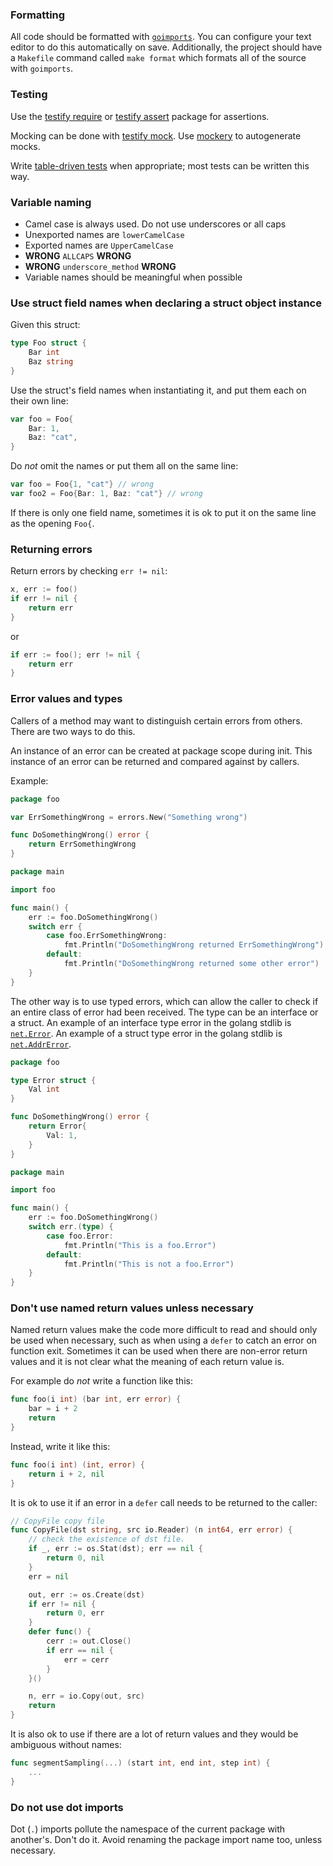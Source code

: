 ### Formatting

All code should be formatted with [`goimports`](https://godoc.org/golang.org/x/tools/cmd/goimports).  You can configure your text editor to do this automatically on save.  Additionally, the project should have a `Makefile` command called `make format` which formats all of the source with `goimports`.

### Testing

Use the [testify require](https://godoc.org/github.com/stretchr/testify/require) or [testify assert](https://godoc.org/github.com/stretchr/testify/assert) package for assertions.  

Mocking can be done with [testify mock](https://godoc.org/github.com/stretchr/testify/mock).  Use [mockery](https://github.com/vektra/mockery) to autogenerate mocks.

Write [table-driven tests](https://github.com/golang/go/wiki/TableDrivenTests) when appropriate; most tests can be written this way.

### Variable naming

* Camel case is always used. Do not use underscores or all caps
* Unexported names are `lowerCamelCase`
* Exported names are `UpperCamelCase`
* **WRONG** `ALLCAPS` **WRONG**
* **WRONG** `underscore_method` **WRONG**
* Variable names should be meaningful when possible

### Use struct field names when declaring a struct object instance

Given this struct:

```go
type Foo struct {
    Bar int
    Baz string
}
```

Use the struct's field names when instantiating it, and put them each on their own line:

```go
var foo = Foo{
    Bar: 1,
    Baz: "cat",
}
```

Do *not* omit the names or put them all on the same line:

```go
var foo = Foo{1, "cat"} // wrong
var foo2 = Foo{Bar: 1, Baz: "cat"} // wrong
```

If there is only one field name, sometimes it is ok to put it on the same line as the opening `Foo{`.

### Returning errors

Return errors by checking `err != nil`:

```go
x, err := foo()
if err != nil { 
    return err
}
```

or

```go
if err := foo(); err != nil {
    return err
}
```

### Error values and types

Callers of a method may want to distinguish certain errors from others. There are two ways to do this.

An instance of an error can be created at package scope during init. This instance of an error can be returned and compared against by callers.

Example:

```go
package foo

var ErrSomethingWrong = errors.New("Something wrong")

func DoSomethingWrong() error {
    return ErrSomethingWrong
}
```

```go
package main

import foo

func main() {
    err := foo.DoSomethingWrong()
    switch err {
        case foo.ErrSomethingWrong:
            fmt.Println("DoSomethingWrong returned ErrSomethingWrong")
        default:
            fmt.Println("DoSomethingWrong returned some other error")
    }
}
```

The other way is to use typed errors, which can allow the caller to check if an entire class of error had been received. The type can be an interface or a struct. An example of an interface type error in the golang stdlib is [`net.Error`](https://golang.org/pkg/net/#Error). An example of a struct type error in the golang stdlib is [`net.AddrError`](https://golang.org/pkg/net/#AddrError).

```go
package foo

type Error struct {
    Val int
}

func DoSomethingWrong() error {
    return Error{
        Val: 1,
    }
}
```

```go
package main

import foo

func main() {
    err := foo.DoSomethingWrong()
    switch err.(type) {
        case foo.Error:
            fmt.Println("This is a foo.Error")
        default:
            fmt.Println("This is not a foo.Error")
    }
}
```

### Don't use named return values unless necessary

Named return values make the code more difficult to read and should only be used when necessary, such as when using a `defer` to catch an error on function exit.  Sometimes it can be used when there are non-error return values and it is not clear what the meaning of each return value is.

For example do *not* write a function like this:

```go
func foo(i int) (bar int, err error) {
    bar = i + 2
    return
}
```

Instead, write it like this:

```go
func foo(i int) (int, error) {
    return i + 2, nil
}
```

It is ok to use it if an error in a `defer` call needs to be returned to the caller:

```go
// CopyFile copy file
func CopyFile(dst string, src io.Reader) (n int64, err error) {
	// check the existence of dst file.
	if _, err := os.Stat(dst); err == nil {
		return 0, nil
	}
	err = nil

	out, err := os.Create(dst)
	if err != nil {
		return 0, err
	}
	defer func() {
		cerr := out.Close()
		if err == nil {
			err = cerr
		}
	}()

	n, err = io.Copy(out, src)
	return
}
```

It is also ok to use if there are a lot of return values and they would be ambiguous without names:

```go
func segmentSampling(...) (start int, end int, step int) {
    ...
}
```

### Do not use dot imports

Dot (`.`) imports pollute the namespace of the current package with another's. Don't do it. Avoid renaming the package import name too, unless necessary.
